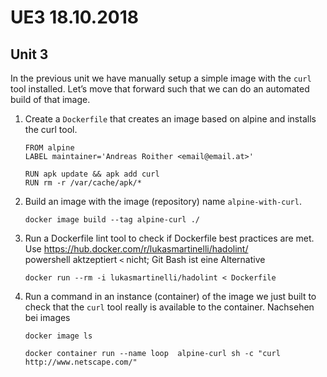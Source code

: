 # UE3 18.10.2018

## Unit 3

In the previous unit we have manually setup a simple image with the `curl` tool installed. Let’s move that forward such that we can do an automated build of that image.

1. Create a `Dockerfile` that creates an image based on alpine and installs the curl tool.
    ```docker
    FROM alpine
    LABEL maintainer='Andreas Roither <email@email.at>'

    RUN apk update && apk add curl
    RUN rm -r /var/cache/apk/*
    ```

2. Build an image with the image (repository) name `alpine-with-curl`.
    ```docker
    docker image build --tag alpine-curl ./
    ```

3. Run a Dockerfile lint tool to check if Dockerfile best practices are met. 
Use https://hub.docker.com/r/lukasmartinelli/hadolint/  
    powershell aktzeptiert `<` nicht; Git Bash ist eine Alternative
    ```docker
    docker run --rm -i lukasmartinelli/hadolint < Dockerfile
    ```

4. Run a command in an instance (container) of the image we just built to check that the `curl` tool really is available to the container.
   Nachsehen bei images
   ```docker
   docker image ls
   ```
    ```docker
    docker container run --name loop  alpine-curl sh -c "curl http://www.netscape.com/"
    ```